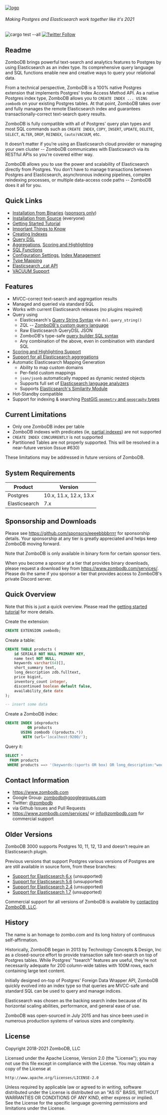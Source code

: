 [![logo](logo.png)](https://www.zombodb.com/) 
###### Making Postgres and Elasticsearch work together like it's 2021
![cargo test --all](https://github.com/zombodb/zombodb/workflows/cargo%20pgx%20test%20pgXX/badge.svg)
[![Twitter Follow](https://img.shields.io/twitter/follow/zombodb.svg?style=flat)](https://twitter.com/zombodb)


## Readme
ZomboDB brings powerful text-search and analytics features to Postgres by using Elasticsearch as an index type.  Its comprehensive query language and SQL functions enable new and creative ways to query your relational data.

From a technical perspective, ZomboDB is a 100% native Postgres extension that implements Postgres' Index Access Method API.  As a native Postgres index type, ZomboDB allows you to `CREATE INDEX ... USING zombodb` on your existing Postgres tables.  At that point, ZomboDB takes over and fully manages the remote Elasticsearch index and guarantees transactionally-correct text-search query results.

ZomboDB is fully compatible with all of Postgres' query plan types and most SQL commands such as `CREATE INDEX`, `COPY`, `INSERT`, `UPDATE`, `DELETE`, `SELECT`, `ALTER`, `DROP`, `REINDEX`, `(auto)VACUUM`, etc.

It doesn’t matter if you’re using an Elasticsearch cloud provider or managing your own cluster -- ZomboDB communicates with Elasticsearch via its RESTful APIs so you’re covered either way.

ZomboDB allows you to use the power and scalability of Elasticsearch directly from Postgres.  You don’t have to manage transactions between Postgres and Elasticsearch, asynchronous indexing pipelines, complex reindexing processes, or multiple data-access code paths -- ZomboDB does it all for you.


## Quick Links

 - [Installation from Binaries](BINARY-INSTALLATION.md) ([sponsors only](https://github.com/sponsors/eeeebbbbrrrr))
 - [Installation from Source](SOURCE-INSTALLATION.md) (everyone)
 - [Getting Started Tutorial](TUTORIAL.md)
 - [Important Things to Know](THINGS-TO-KNOW.md)
 - [Creating Indexes](CREATE-INDEX.md)
 - [Query DSL](QUERY-DSL.md)
 - [Aggregations](AGGREGATIONS.md), [Scoring and Highlighting](SCORING-HIGHLIGHTING.md)
 - [SQL Functions](SQL-FUNCTIONS.md)
 - [Configuration Settings](CONFIGURATION-SETTINGS.md), [Index Management](INDEX-MANAGEMENT.md)
 - [Type Mapping](TYPE-MAPPING.md)
 - [Elasticsearch _cat API](CAT-API.md)
 - [VACUUM Support](VACUUM.md)

 
## Features

 - MVCC-correct text-search and aggregation results
 - Managed and queried via standard SQL
 - Works with current Elasticsearch releases (no plugins required)
 - Query using
    - Elasticsearch's [Query String Syntax](https://www.elastic.co/guide/en/elasticsearch/reference/current/query-dsl-query-string-query.html#query-string-syntax) via `dsl.query_string()`
    - ZQL -- [ZomboDB's custom query language](ZQL.md)
    - Raw Elasticsearch QueryDSL JSON
    - ZomboDB's type-safe [query builder SQL syntax](QUERY-DSL.md)
    - Any combination of the above, even in combination with standard SQL
 - [Scoring and Highlighting Support](SCORING-HIGHLIGHTING.md)
 - [Support for all Elasticsearch aggregations](AGGREGATIONS.md)
 - Automatic Elasticsearch Mapping Generation
    - Ability to map custom domains
    - Per-field custom mappings
    - `json/jsonb` automatically mapped as dynamic nested objects
    - Supports full set of [Elasticsearch language analyzers](https://www.elastic.co/guide/en/elasticsearch/reference/current/analysis-lang-analyzer.html)
    - Supports [Elasticsearch's Similarity Module](TYPE-MAPPING.md#similarity-module-support) 
 - Hot-Standby compatible
 - Support for indexing & searching [PostGIS `geometry` and `geography` types](POSTGIS-SUPPORT.md)


## Current Limitations

 - Only one ZomboDB index per table
 - ZomboDB indexes with predicates (ie, [partial indexes](https://www.postgresql.org/docs/10/indexes-partial.html)) are not supported
 - `CREATE INDEX CONCURRENTLY` is not supported
 - Partitioned Tables are not properly supported.  This will be resolved in a near-future version (Issue #630)

These limitations may be addressed in future versions of ZomboDB.


## System Requirements
 
 Product      | Version 
---           | ---      
Postgres      | 10.x, 11.x, 12.x, 13.x
Elasticsearch | 7.x


## Sponsorship and Downloads

Please see https://github.com/sponsors/eeeebbbbrrrr for sponsorship details.  Your sponsorship at any tier is greatly 
appreciated and helps keep ZomboDB moving forward.

Note that ZomboDB is only available in binary form for certain sponsor tiers.

When you become a sponsor at a tier that provides binary downloads, please request a download key from https://www.zombodb.com/services/.
Please do the same if you sponsor a tier that provides access to ZomboDB's private Discord server.


## Quick Overview

Note that this is just a quick overview.  Please read the [getting started tutorial](TUTORIAL.md) for more details.

Create the extension:

```sql
CREATE EXTENSION zombodb;
```

Create a table:

```sql
CREATE TABLE products (
    id SERIAL8 NOT NULL PRIMARY KEY,
    name text NOT NULL,
    keywords varchar(64)[],
    short_summary text,
    long_description zdb.fulltext, 
    price bigint,
    inventory_count integer,
    discontinued boolean default false,
    availability_date date
);

-- insert some data
```

Create a ZomboDB index:

```sql
CREATE INDEX idxproducts 
          ON products 
       USING zombodb ((products.*)) 
        WITH (url='localhost:9200/');
```

Query it:

```sql
SELECT * 
  FROM products 
 WHERE products ==> '(keywords:(sports OR box) OR long_description:"wooden away"~5) AND price:[1000 TO 20000]';
```


## Contact Information

 - https://www.zombodb.com
 - Google Group: zombodb@googlegroups.com
 - Twitter: [@zombodb](https://twitter.com/zombodb/)
 - via Github Issues and Pull Requests
 - https://www.zombodb.com/services/ or info@zombodb.com for commercial support

## Older Versions

ZomboDB 3000 supports Postgres 10, 11, 12, 13 and doesn't require an Elasticsearch plugin.  

Previous versions that support Postgres various versions of Postgres are are still available in source form, from these branches:

- [Support for Elasticsearch 6.x](https://github.com/zombodb/zombodb/tree/v10-1.0.3) (unsupported)
- [Support for Elasticsearch 5.6](https://github.com/zombodb/zombodb/tree/master-es5.6) (unsupported)
- [Support for Elasticsearch 2.4](https://github.com/zombodb/zombodb/tree/master-es2.4) (unsupported)
- [Support for Elasticsearch 1.7](https://github.com/zombodb/zombodb/tree/master-es1.7) (unsupported)

Commercial support for all versions of ZomboDB is available by [contacting ZomboDB, LLC](https://www.zombodb.com/services/).


 
## History

The name is an homage to zombo.com and its long history of continuous self-affirmation.

Historically, ZomboDB began in 2013 by Technology Concepts & Design, Inc as a closed-source effort to provide transaction safe text-search on top of Postgres tables. While Postgres' "tsearch" features are useful, they're not necessarily adequate for 200 column-wide tables with 100M rows, each containing large text content.

Initially designed on-top of Postgres' Foreign Data Wrapper API, ZomboDB quickly evolved into an index type so that queries are MVCC-safe and standard SQL can be used to query and manage indices.

Elasticsearch was chosen as the backing search index because of its horizontal scaling abilities, performance, and general ease of use.

ZomboDB was open-sourced in July 2015 and has since been used in numerous production systems of various sizes and complexity.

## License

Copyright 2018-2021 ZomboDB, LLC

Licensed under the Apache License, Version 2.0 (the "License");
you may not use this file except in compliance with the License.
You may obtain a copy of the License at

    http://www.apache.org/licenses/LICENSE-2.0

Unless required by applicable law or agreed to in writing, software
distributed under the License is distributed on an "AS IS" BASIS,
WITHOUT WARRANTIES OR CONDITIONS OF ANY KIND, either express or implied.
See the License for the specific language governing permissions and
limitations under the License.
